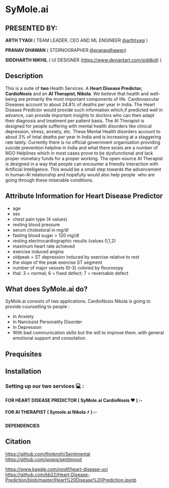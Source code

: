# SyMole.ai
## PRESENTED BY:

**ARTH TYAGI** ( TEAM LEADER, CEO AND ML ENGINEER [@arthtyagi](https://github.com/arthtyagi) )

**PRANAV DHAWAN** ( STERNOGRAPHER [@pranavdhawan](https://github.com/pranavdhawan))

**SIDDHARTH NIKHIL** ( UI DESIGNER (https://www.deviantart.com/siddkid) )
## Description 

This is a suite of __two__ Health Services. A **Heart Disease Predictor, CardioNosis** and an **AI Therapist, Nikola**. We believe that health and well-being are primarily the most important components of life. 
Cardiovascular Diseases account to about 24.8% of deaths per year in India. The Heart Disease Predictor would provide such information which,if predicted well in advance, can provide important insights to doctors who can then adapt their diagnosis and treatment per patient basis.
The AI Therapist is designed for people suffering with mental health disorders like clinical depression, stress, anxiety, etc. These Mental Health disorders account to about 3% of total deaths per year in India and is increasing at a staggering rate lately. Currently there is no official government organisation providing suicide prevention helpline in India and what there exists are a number of NGO Helplines which in most cases prove to be dysfunctional and lack proper monetary funds for a proper working. The open-source AI Therapist is designed in a way that people can encounter a friendly interaction with Artificial Intelligence. This would be a small step towards the advancement in human-AI relationship and hopefully would also help people  who are going through these miserable conditions.

## Attribute Information for Heart Disease Predictor
* age
* sex
* chest pain type (4 values)
* resting blood pressure
* serum cholestoral in mg/dl
* fasting blood sugar > 120 mg/dl
* resting electrocardiographic results (values 0,1,2)
* maximum heart rate achieved
* exercise induced angina
* oldpeak = ST depression induced by exercise relative to rest
* the slope of the peak exercise ST segment
* number of major vessels (0-3) colored by flourosopy
* thal: 3 = normal; 6 = fixed defect; 7 = reversable defect

## What does SyMole.ai do?
SyMole.ai consists of two applications.
CardioNosis
Nikola is going to provide counselling to people :
* In Anxiety
* In Narcissist Personality Disorder
* In Depression
* With bad communication skills but the will to improve them.
with general emotional support and consolation. 
## Prequisites

## Installation

### Setting up our two services :computer: :

#### FOR HEART DISEASE PREDICTOR ( SyMole.ai CardioNosis :heart: ) :-




#### FOR AI THERAPIST ( Symole.ai Nikola :zap: ) :-

#### DEPENDENCIES

## Citation

https://github.com/thinkroth/Sentimental
https://github.com/soops/sentimood

https://www.kaggle.com/ronitf/heart-disease-uci
https://github.com/kb22/Heart-Disease-Prediction/blob/master/Heart%20Disease%20Prediction.ipynb
